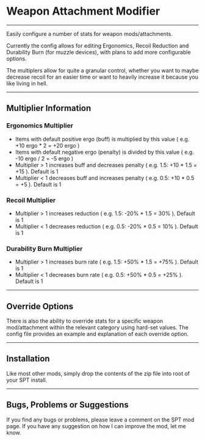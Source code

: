 # Weapon Attachment Modifier

***

Easily configure a number of stats for weapon mods/attachments.

Currently the config allows for editing Ergonomics, Recoil Reduction and Durability Burn (for muzzle devices), with plans to add more configurable options.

The multiplers allow for quite a granular control, whether you want to maybe decrease recoil for an easier time or want to heavily increase it because you like living in hell.

***

## Multiplier Information
### Ergonomics Multiplier
- Items with default positive ergo (buff) is multiplied by this value ( e.g. +10 ergo * 2 = +20 ergo )
- Items with default negative ergo (penalty) is divided by this value ( e.g. -10 ergo / 2 = -5 ergo )
- Multiplier > 1 increases buff and decreases penalty ( e.g. 1.5: +10 * 1.5 = +15 ). Default is 1
- Multiplier < 1 decreases buff and increases penalty ( e.g. 0.5: +10 * 0.5 = +5 ). Default is 1

### Recoil Multiplier
- Multiplier > 1 increases reduction ( e.g. 1.5: -20% * 1.5 = 30% ). Default is 1
- Multiplier < 1 decreases reduction ( e.g. 0.5: -20% * 0.5 = 10% ). Default is 1

### Durability Burn Multiplier
- Multiplier > 1 increases burn rate ( e.g. 1.5: +50% * 1.5 = +75% ). Default is 1
- Multiplier < 1 decreases burn rate ( e.g. 0.5: +50% * 0.5 = +25% ). Default is 1

***

## Override Options
There is also the ability to override stats for a specific weapon mod/attachment within the relevant category using hard-set values. The config file provides an example and explanation of each override option.


***

## Installation
Like most other mods, simply drop the contents of the zip file into root of your SPT install.

***

## Bugs, Problems or Suggestions
If you find any bugs or problems, please leave a comment on the SPT mod page. If you have any suggestion on how I can improve the mod, let me know.
